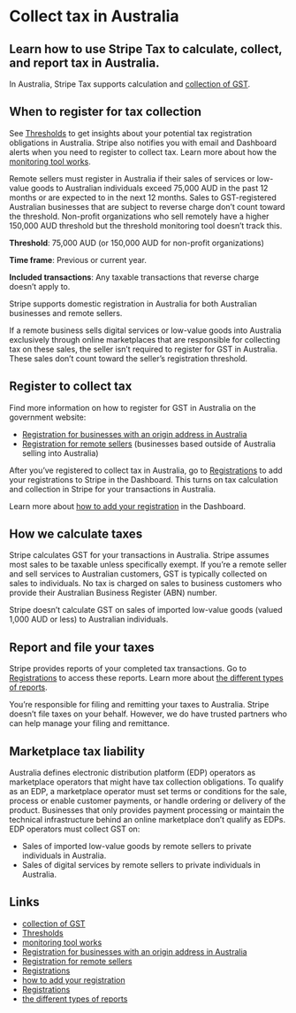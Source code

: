 # Collect tax in Australia

## Learn how to use Stripe Tax to calculate, collect, and report tax in Australia.

In Australia, Stripe Tax supports calculation and [collection of
GST](https://www.ato.gov.au/business/gst/).

## When to register for tax collection

See [Thresholds](https://dashboard.stripe.com/tax/thresholds) to get insights
about your potential tax registration obligations in Australia. Stripe also
notifies you with email and Dashboard alerts when you need to register to
collect tax. Learn more about how the [monitoring tool
works](https://docs.stripe.com/tax/monitoring).

Remote sellers must register in Australia if their sales of services or
low-value goods to Australian individuals exceed 75,000 AUD in the past 12
months or are expected to in the next 12 months. Sales to GST-registered
Australian businesses that are subject to reverse charge don’t count toward the
threshold. Non-profit organizations who sell remotely have a higher 150,000 AUD
threshold but the threshold monitoring tool doesn’t track this.

**Threshold**: 75,000 AUD (or 150,000 AUD for non-profit organizations)

**Time frame**: Previous or current year.

**Included transactions**: Any taxable transactions that reverse charge doesn’t
apply to.

Stripe supports domestic registration in Australia for both Australian
businesses and remote sellers.

If a remote business sells digital services or low-value goods into Australia
exclusively through online marketplaces that are responsible for collecting tax
on these sales, the seller isn’t required to register for GST in Australia.
These sales don’t count toward the seller’s registration threshold.

## Register to collect tax

Find more information on how to register for GST in Australia on the government
website:

- [Registration for businesses with an origin address in
Australia](https://www.ato.gov.au/Business/GST/Registering-for-GST/)
- [Registration for remote
sellers](https://www.ato.gov.au/Business/International-tax-for-business/Non-resident-businesses-and-GST/)
(businesses based outside of Australia selling into Australia)

After you’ve registered to collect tax in Australia, go to
[Registrations](https://dashboard.stripe.com/tax/registrations?location=au) to
add your registrations to Stripe in the Dashboard. This turns on tax calculation
and collection in Stripe for your transactions in Australia.

Learn more about [how to add your
registration](https://docs.stripe.com/tax/registering#track-your-registrations-in-the-tax-dashboard)
in the Dashboard.

## How we calculate taxes

Stripe calculates GST for your transactions in Australia. Stripe assumes most
sales to be taxable unless specifically exempt. If you’re a remote seller and
sell services to Australian customers, GST is typically collected on sales to
individuals. No tax is charged on sales to business customers who provide their
Australian Business Register (ABN) number.

Stripe doesn’t calculate GST on sales of imported low-value goods (valued 1,000
AUD or less) to Australian individuals.

## Report and file your taxes

Stripe provides reports of your completed tax transactions. Go to
[Registrations](https://dashboard.stripe.com/tax/registrations) to access these
reports. Learn more about [the different types of
reports](https://docs.stripe.com/tax/reports).

You’re responsible for filing and remitting your taxes to Australia. Stripe
doesn’t file taxes on your behalf. However, we do have trusted partners who can
help manage your filing and remittance.

## Marketplace tax liability

Australia defines electronic distribution platform (EDP) operators as
marketplace operators that might have tax collection obligations. To qualify as
an EDP, a marketplace operator must set terms or conditions for the sale,
process or enable customer payments, or handle ordering or delivery of the
product. Businesses that only provides payment processing or maintain the
technical infrastructure behind an online marketplace don’t qualify as EDPs. EDP
operators must collect GST on:

- Sales of imported low-value goods by remote sellers to private individuals in
Australia.
- Sales of digital services by remote sellers to private individuals in
Australia.

## Links

- [collection of GST](https://www.ato.gov.au/business/gst/)
- [Thresholds](https://dashboard.stripe.com/tax/thresholds)
- [monitoring tool works](https://docs.stripe.com/tax/monitoring)
- [Registration for businesses with an origin address in
Australia](https://www.ato.gov.au/Business/GST/Registering-for-GST/)
- [Registration for remote
sellers](https://www.ato.gov.au/Business/International-tax-for-business/Non-resident-businesses-and-GST/)
- [Registrations](https://dashboard.stripe.com/tax/registrations?location=au)
- [how to add your
registration](https://docs.stripe.com/tax/registering#track-your-registrations-in-the-tax-dashboard)
- [Registrations](https://dashboard.stripe.com/tax/registrations)
- [the different types of reports](https://docs.stripe.com/tax/reports)